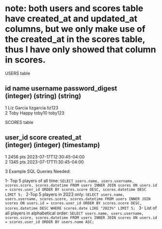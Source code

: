 # note: both users and scores table have created_at and updated_at columns, but we only make use of the created_at in the scores table, thus I have only showed that column in scores.

USERS table

id                name           username      password_digest                                  
(integer)         (string)       (string)                                           
----------------------------------------------------------------------
1                Liz Garcia       lizgarcia       liz123                     
2                Toby Happy       toby10          toby123                            


SCORES table

user_id           score               created_at                                   
(integer)         (integer)           (timestamp)                                      
---------------------------------------------------------------------------------
1                 2456 pts         2023-07-17T12:30:45-04:00      
2                 1345 pts         2023-07-17T11:30:45-04:00




3 Example SQL Queries Needed:

1- Top 5 players of all time:
`SELECT users.name, users.username, scores.score, scores.datetime FROM users INNER JOIN scores ON users.id = scores.user_id ORDER BY scores.score DESC, scores.datetime DESC LIMIT 5; ` 
2-Top 5 players in 2023 only:
`SELECT users.name, users.username, scores.score, scores.datetime FROM users INNER JOIN scores ON users.id = scores.user_id ORDER BY scores.score DESC, scores.datetime DESC WHERE scores.date LIKE "2023%" LIMIT 5; `
3- List of all players in alphabetical order:
`SELECT users.name, users.username, scores.score, scores.datetime FROM users INNER JOIN scores ON users.id = scores.user_id ORDER BY users.name ASC;` 
